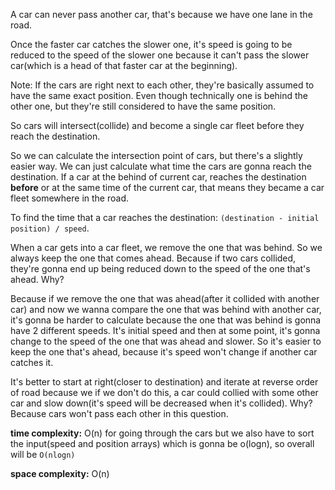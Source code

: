 A car can never pass another car, that's because we have one lane in the road.

Once the faster car catches the slower one, it's speed is going to be reduced to the speed of the slower one because it can't
pass the slower car(which is a head of that faster car at the beginning).

Note: If the cars are right next to each other, they're basically assumed to have the same exact position. Even though technically one is
behind the other one, but they're still considered to have the same position.

So cars will intersect(collide) and become a single car fleet before they reach the destination.

So we can calculate the intersection point of cars, but there's a slightly easier way. We can just calculate what time the cars are gonna reach
the destination. If a car at the behind of current car, reaches the destination **before** or at the same time of the current car, that means they
became a car fleet somewhere in the road.

To find the time that a car reaches the destination: `(destination - initial position) / speed`.

When a car gets into a car fleet, we remove the one that was behind. So we always keep the one that comes ahead. Because if two cars collided,
they're gonna end up being reduced down to the speed of the one that's ahead. Why?

Because if we remove the one that was ahead(after it collided with another car) and now we wanna compare the one that was behind with another car,
it's gonna be harder to calculate because the one that was behind is gonna have 2 different speeds. It's initial speed and then at some point,
it's gonna change to the speed of the one that was ahead and slower. So it's easier to keep the one that's ahead, because it's speed won't change if
another car catches it.

It's better to start at right(closer to destination) and iterate at reverse order of road because we if we don't do this, a car could collied with
some other car and slow down(it's speed will be decreased when it's collided). Why? Because cars won't pass each other in this question.

**time complexity:** O(n) for going through the cars but we also have to sort the input(speed and position arrays) which is gonna be o(logn), so overall
will be `O(nlogn)`

**space complexity:** O(n)